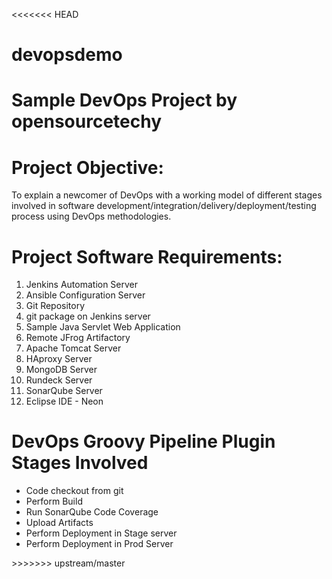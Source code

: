<<<<<<< HEAD
# devopsdemo
Sample DevOps Project by opensourcetechy
=======
<h1><b>Project Objective:</h1></b>
<p>To explain a newcomer of DevOps with a working model of different stages involved in software development/integration/delivery/deployment/testing process using DevOps methodologies.

<h1><b>Project Software Requirements:</h1></b>
<ol>
  <li> Jenkins Automation Server</li>
  <li> Ansible Configuration Server</li>
  <li> Git Repository </li>
  <li> git package on Jenkins server </li>
  <li> Sample Java Servlet Web Application </li>
  <li> Remote JFrog Artifactory </li>
  <li> Apache Tomcat Server </li>
  <li> HAproxy Server </li>
  <li> MongoDB Server </li>
  <li> Rundeck Server </li>
  <li> SonarQube Server </li>
  <li> Eclipse IDE - Neon </li>
</ol>

<h1><b> DevOps Groovy Pipeline Plugin Stages Involved </h1> </b>
<ul>
  <li> Code checkout from git </li>
  <li> Perform Build </li>
  <li> Run SonarQube Code Coverage </li>
  <li> Upload Artifacts </li>
  <li>	Perform Deployment in Stage server </li>
  <li>	Perform Deployment in Prod Server </li>
</ul>
>>>>>>> upstream/master

